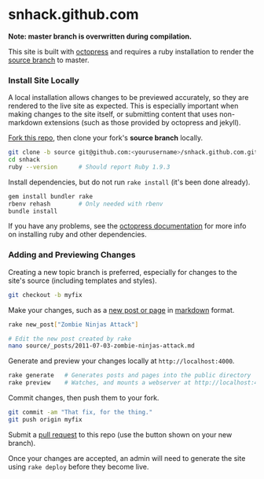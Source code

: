 snhack.github.com
=================

__Note:  master branch is overwritten during compilation.__

This site is built with [octopress] and requires a ruby installation to render
the [source branch] to master.

[octopress]: http://octopress.org/docs
[octopress documentation]: http://octopress.org/docs/setup/
[source branch]: https://github.com/snhack/snhack.github.com/tree/source
[fork this repo]: https://help.github.com/articles/fork-a-repo
[pull request]: https://help.github.com/articles/using-pull-requests


### Install Site Locally

A local installation allows changes to be previewed accurately, so they are rendered to
the live site as expected.  This is especially important when making changes to the site
itself, or submitting content that uses non-markdown extensions (such as those provided
by octopress and jekyll).

[Fork this repo], then clone your fork's **source branch** locally.

```sh
git clone -b source git@github.com:<yourusername>/snhack.github.com.git snhack
cd snhack
ruby --version      # Should report Ruby 1.9.3
```

Install dependencies, but do not run `rake install` (it's been done already).

```sh
gem install bundler rake
rbenv rehash        # Only needed with rbenv
bundle install
```

If you have any problems, see the [octopress documentation] for more info on installing
ruby and other dependencies.



### Adding and Previewing Changes

Creating a new topic branch is preferred, especially for changes to the site's
source (including templates and styles).

```sh
git checkout -b myfix
```

Make your changes, such as a [new post or page] in [markdown] format.

```sh
rake new_post["Zombie Ninjas Attack"]

# Edit the new post created by rake
nano source/_posts/2011-07-03-zombie-ninjas-attack.md
```

[new post or page]: http://octopress.org/docs/blogging
[markdown]: http://daringfireball.net/projects/markdown/dingus


Generate and preview your changes locally at `http://localhost:4000`.

```sh
rake generate   # Generates posts and pages into the public directory
rake preview	# Watches, and mounts a webserver at http://localhost:4000
```

Commit changes, then push them to your fork.

```sh
git commit -am "That fix, for the thing."
git push origin myfix
```

Submit a [pull request] to this repo (use the button shown on your new branch).

Once your changes are accepted, an admin will need to generate the site
using `rake deploy` before they become live.

